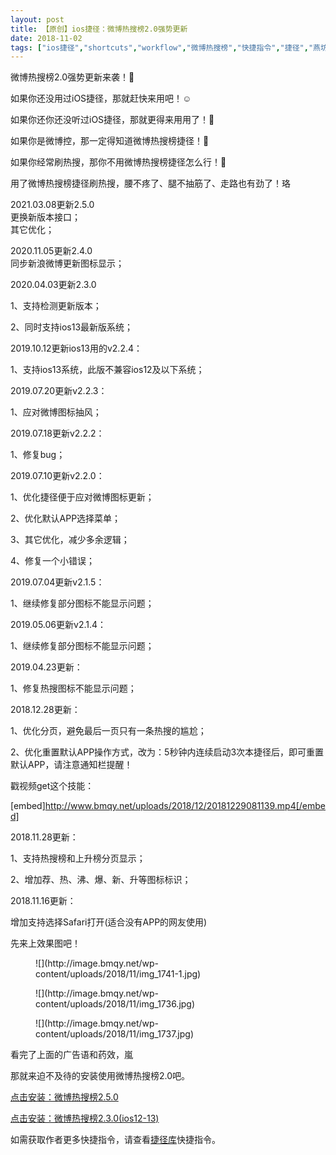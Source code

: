 ```yaml
---
layout: post
title: 【原创】ios捷径：微博热搜榜2.0强势更新
date: 2018-11-02
tags: ["ios捷径","shortcuts","workflow","微博热搜榜","快捷指令","捷径","燕坊清作"]
---
```


<!-- wp:paragraph -->

微博热搜榜2.0强势更新来袭！

<!-- /wp:paragraph -->

<!-- wp:paragraph -->

如果你还没用过iOS捷径，那就赶快来用吧！&#x263a;&#xfe0f;

<!-- /wp:paragraph -->

<!-- wp:paragraph -->

如果你还你还没听过iOS捷径，那就更得来用用了！

<!-- /wp:paragraph -->

<!-- wp:paragraph -->

如果你是微博控，那一定得知道微博热搜榜捷径！

<!-- /wp:paragraph -->

<!-- wp:paragraph -->

如果你经常刷热搜，那你不用微博热搜榜捷径怎么行！

<!-- /wp:paragraph -->

<!-- wp:paragraph -->

用了微博热搜榜捷径刷热搜，腰不疼了、腿不抽筋了、走路也有劲了！珞

<!-- /wp:paragraph -->

<!-- wp:paragraph {"textColor":"vivid-red"} -->

2021.03.08更新2.5.0  
更换新版本接口；  
其它优化；

<!-- /wp:paragraph -->

<!-- wp:paragraph {"textColor":"very-dark-gray"} -->

2020.11.05更新2.4.0  
同步新浪微博更新图标显示；

<!-- /wp:paragraph -->

<!-- wp:paragraph -->

<span>2020.04.03更新2.3.0</span>

<!-- /wp:paragraph -->

<!-- wp:paragraph -->

<span>1、支持检测更新版本；</span>

<!-- /wp:paragraph -->

<!-- wp:paragraph -->

<span>2、同时支持ios13最新版系统；</span>

<!-- /wp:paragraph -->

<!-- wp:paragraph -->

2019.10.12更新ios13用的v2.2.4：

<!-- /wp:paragraph -->

<!-- wp:paragraph -->

1、支持ios13系统，此版不兼容ios12及以下系统；

<!-- /wp:paragraph -->

<!-- wp:paragraph -->

2019.07.20更新v2.2.3：

<!-- /wp:paragraph -->

<!-- wp:paragraph -->

1、应对微博图标抽风；

<!-- /wp:paragraph -->

<!-- wp:paragraph -->

2019.07.18更新v2.2.2：

<!-- /wp:paragraph -->

<!-- wp:paragraph -->

1、修复bug；

<!-- /wp:paragraph -->

<!-- wp:paragraph -->

2019.07.10更新v2.2.0：

<!-- /wp:paragraph -->

<!-- wp:paragraph -->

1、优化捷径便于应对微博图标更新；

<!-- /wp:paragraph -->

<!-- wp:paragraph -->

2、优化默认APP选择菜单；

<!-- /wp:paragraph -->

<!-- wp:paragraph -->

3、其它优化，减少多余逻辑；

<!-- /wp:paragraph -->

<!-- wp:paragraph -->

4、修复一个小错误；

<!-- /wp:paragraph -->

<!-- wp:paragraph -->

2019.07.04更新v2.1.5：

<!-- /wp:paragraph -->

<!-- wp:paragraph -->

1、继续修复部分图标不能显示问题；

<!-- /wp:paragraph -->

<!-- wp:paragraph -->

2019.05.06更新v2.1.4：

<!-- /wp:paragraph -->

<!-- wp:paragraph -->

1、继续修复部分图标不能显示问题；

<!-- /wp:paragraph -->

<!-- wp:paragraph -->

2019.04.23更新：

<!-- /wp:paragraph -->

<!-- wp:paragraph -->

1、修复热搜图标不能显示问题；

<!-- /wp:paragraph -->

<!-- wp:paragraph -->

2018.12.28更新：

<!-- /wp:paragraph -->

<!-- wp:paragraph -->

1、优化分页，避免最后一页只有一条热搜的尴尬；

<!-- /wp:paragraph -->

<!-- wp:paragraph -->

2、优化重置默认APP操作方式，改为：5秒钟内连续启动3次本捷径后，即可重置默认APP，请注意通知栏提醒！

<!-- /wp:paragraph -->

<!-- wp:paragraph -->

戳视频get这个技能：

<!-- /wp:paragraph -->

<!-- wp:shortcode -->
[embed]http://www.bmqy.net/uploads/2018/12/20181229081139.mp4[/embed]
<!-- /wp:shortcode -->

<!-- wp:paragraph -->

2018.11.28更新：

<!-- /wp:paragraph -->

<!-- wp:paragraph -->

1、支持热搜榜和上升榜分页显示；

<!-- /wp:paragraph -->

<!-- wp:paragraph -->

2、增加荐、热、沸、爆、新、升等图标标识；

<!-- /wp:paragraph -->

<!-- wp:paragraph -->

2018.11.16更新：

<!-- /wp:paragraph -->

<!-- wp:paragraph -->

增加支持选择Safari打开(适合没有APP的网友使用)

<!-- /wp:paragraph -->

<!-- wp:paragraph -->

先来上效果图吧！

<!-- /wp:paragraph -->

<!-- wp:image {"id":1803} -->
<figure class="wp-block-image">![](http://image.bmqy.net/wp-content/uploads/2018/11/img_1741-1.jpg)</figure>
<!-- /wp:image -->

<!-- wp:image {"id":1804} -->
<figure class="wp-block-image">![](http://image.bmqy.net/wp-content/uploads/2018/11/img_1736.jpg)</figure>
<!-- /wp:image -->

<!-- wp:image {"id":1805} -->
<figure class="wp-block-image">![](http://image.bmqy.net/wp-content/uploads/2018/11/img_1737.jpg)</figure>
<!-- /wp:image -->

<!-- wp:paragraph -->

看完了上面的广告语和药效，嵐

<!-- /wp:paragraph -->

<!-- wp:paragraph -->

那就来迫不及待的安装使用微博热搜榜2.0吧。

<!-- /wp:paragraph -->

<!-- wp:paragraph -->

[点击安装：微博热搜榜2.5.0](https://www.icloud.com/shortcuts/38a399ddabee4781810605463ac724ea)

<!-- /wp:paragraph -->

<!-- wp:paragraph -->

[点击安装：微博热搜榜2.3.0(ios12-13)](https://www.icloud.com/shortcuts/cbd965724a80416cbc3645f7a4c69cd6)

<!-- /wp:paragraph -->

<!-- wp:paragraph -->

如需获取作者更多快捷指令，请查看[捷径库](https://www.bmqy.net/2342.html)快捷指令。

<!-- /wp:paragraph -->